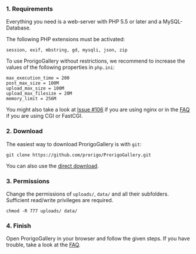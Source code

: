 ### 1. Requirements
Everything you need is a web-server with PHP 5.5 or later and a MySQL-Database.

The following PHP extensions must be activated:

	session, exif, mbstring, gd, mysqli, json, zip
	
To use ProrigoGallery without restrictions, we recommend to increase the values of the following properties in `php.ini`:

	max_execution_time = 200
	post_max_size = 100M
	upload_max_size = 100M
	upload_max_filesize = 20M
	memory_limit = 256M
	
You might also take a look at [Issue #106](https://github.com/prorigo/ProrigoGallery/issues/106) if you are using nginx or in the [FAQ](https://github.com/prorigo/ProrigoGallery/blob/master/docs/FAQ.md#i-cant-upload-multiple-photos-at-once) if you are using CGI or FastCGI.
	
### 2. Download

The easiest way to download ProrigoGallery is with `git`:

	git clone https://github.com/prorigo/ProrigoGallery.git
	
You can also use the [direct download](https://github.com/prorigo/ProrigoGallery/archive/master.zip).

### 3. Permissions

Change the permissions of `uploads/`, `data/` and all their subfolders. Sufficient read/write privileges are required.

	chmod -R 777 uploads/ data/

### 4. Finish

Open ProrigoGallery in your browser and follow the given steps.
If you have trouble, take a look at the [FAQ](FAQ.md).
